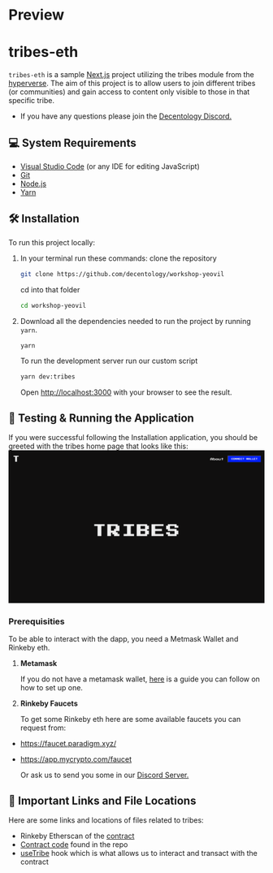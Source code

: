 # Preview

# tribes-eth

`tribes-eth` is a sample [Next.js](https://nextjs.org/) project utilizing the tribes module from the [hyperverse](https://www.decentology.com/hyperverse). The aim of this project is to allow users to join different tribes (or communities) and gain access to content only visible to those in that specific tribe.

- If you have any questions please join the [Decentology Discord.](http://discord.gg/decentology)

## 💻 System Requirements

- [Visual Studio Code](https://code.visualstudio.com/download) (or any IDE for editing JavaScript)
- [Git](https://git-scm.com/)
- [Node.js](https://nodejs.org/en/)
- [Yarn](https://classic.yarnpkg.com/en/docs/install#mac-stable)

## 🛠 Installation

To run this project locally:

1. In your terminal run these commands:
   clone the repository

   ```bash
   git clone https://github.com/decentology/workshop-yeovil
   ```

   cd into that folder

   ```bash
   cd workshop-yeovil
   ```

2. Download all the dependencies needed to run the project by running `yarn`.

   ```bash
   yarn
   ```

   To run the development server run our custom script

   ```bash
   yarn dev:tribes
   ```

   Open [http://localhost:3000](http://localhost:3000/) with your browser to see the result.

## 🏁 Testing & Running the Application

If you were successful following the Installation application, you should be greeted with the tribes home page that looks like this:
<img src="./apps/ethereum/tribes/public/tribes-home.png" alt="tribes"/>

### Prerequisities

To be able to interact with the dapp, you need a Metmask Wallet and Rinkeby eth.

1. **Metamask**

   If you do not have a metamask wallet, [here](https://www.surgewomen.io/learn-about-web3/set-up-metamask-wallet) is a guide you can follow on how to set up one.

2. **Rinkeby Faucets**

   To get some Rinkeby eth here are some available faucets you can request from:

- https://faucet.paradigm.xyz/
- https://app.mycrypto.com/faucet

  Or ask us to send you some in our [Discord Server.](http://discord.gg/decentology)

## 📌 Important Links and File Locations

Here are some links and locations of files related to tribes:

- Rinkeby Etherscan of the [contract](https://rinkeby.etherscan.io/address/0x410E22b393B3A90953c0677F2282E331580ed45b)
- [Contract code](https://github.com/decentology/workshop-yeovil/blob/workshop/yeovil/packages/hyperverse-ethereum-tribes/contracts/Tribes.sol) found in the repo
- [useTribe](https://github.com/decentology/workshop-yeovil/blob/workshop/yeovil/packages/hyperverse-ethereum-tribes/source/useTribes.ts) hook which is what allows us to interact and transact with the contract
